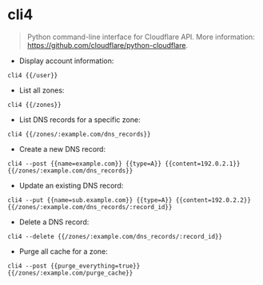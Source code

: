 # cli4

> Python command-line interface for Cloudflare API.
> More information: <https://github.com/cloudflare/python-cloudflare>.
- Display account information:

`cli4 {{/user}}`

- List all zones:

`cli4 {{/zones}}`

- List DNS records for a specific zone:

`cli4 {{/zones/:example.com/dns_records}}`

- Create a new DNS record:

`cli4 --post {{name=example.com}} {{type=A}} {{content=192.0.2.1}} {{/zones/:example.com/dns_records}}`

- Update an existing DNS record:

`cli4 --put {{name=sub.example.com}} {{type=A}} {{content=192.0.2.2}} {{/zones/:example.com/dns_records/:record_id}}`

- Delete a DNS record:

`cli4 --delete {{/zones/:example.com/dns_records/:record_id}}`

- Purge all cache for a zone:

`cli4 --post {{purge_everything=true}} {{/zones/:example.com/purge_cache}}`
